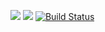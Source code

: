 <a href="https://codeclimate.com/github/konstantin1998/project-lvl1-s450/maintainability"><img src="https://api.codeclimate.com/v1/badges/faa6d861c363d0ead18a/maintainability" /></a>
<a href="https://codeclimate.com/github/konstantin1998/project-lvl1-s450/test_coverage"><img src="https://api.codeclimate.com/v1/badges/faa6d861c363d0ead18a/test_coverage" /></a>
[![Build Status](https://travis-ci.org/konstantin1998/project-lvl1-s450.svg?branch=master)](https://travis-ci.org/konstantin1998/project-lvl1-s450)
